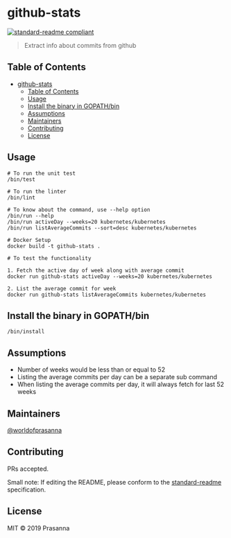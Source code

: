 # github-stats

[![standard-readme compliant](https://img.shields.io/badge/standard--readme-OK-green.svg?style=flat-square)](https://github.com/RichardLitt/standard-readme)

> Extract info about commits from github

## Table of Contents

- [github-stats](#github-stats)
  - [Table of Contents](#table-of-contents)
  - [Usage](#usage)
  - [Install the binary in GOPATH/bin](#install-the-binary-in-gopathbin)
  - [Assumptions](#assumptions)
  - [Maintainers](#maintainers)
  - [Contributing](#contributing)
  - [License](#license)

## Usage

```
# To run the unit test
/bin/test

# To run the linter
/bin/lint

```
```
# To know about the command, use --help option
/bin/run --help
/bin/run activeDay --weeks=20 kubernetes/kubernetes
/bin/run listAverageCommits --sort=desc kubernetes/kubernetes

```
```
# Docker Setup
docker build -t github-stats .

# To test the functionality

1. Fetch the active day of week along with average commit
docker run github-stats activeDay --weeks=20 kubernetes/kubernetes

2. List the average commit for week
docker run github-stats listAverageCommits kubernetes/kubernetes

```
## Install the binary in GOPATH/bin

```
/bin/install
```

## Assumptions

- Number of weeks would be less than or equal to 52
- Listing the average commits per day can be a separate sub command
- When listing the average commits per day, it will always fetch for last 52 weeks

## Maintainers

[@worldofprasanna](https://github.com/worldofprasanna)

## Contributing

PRs accepted.

Small note: If editing the README, please conform to the [standard-readme](https://github.com/RichardLitt/standard-readme) specification.

## License

MIT © 2019 Prasanna

